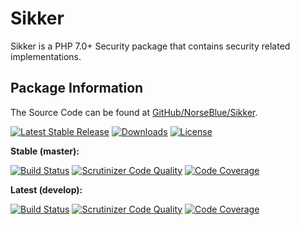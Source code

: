 # Sikker
Sikker is a PHP 7.0+ Security package that contains security related implementations.

## Package Information

The Source Code can be found at [GitHub/NorseBlue/Sikker]().

[![Latest Stable Release][packagist-release-badge]][scrutinizer-buildstatus-develop-link]
[![Downloads][packagist-downloads-badge]][packagist-downloads-link]
[![License][opensource-license-badge]][opensource-license-link]

**Stable (master):**

[![Build Status][scrutinizer-buildstatus-master-badge]][scrutinizer-buildstatus-master-link]
[![Scrutinizer Code Quality][scrutinizer-quality-master-badge]][scrutinizer-quality-master-link]
[![Code Coverage][scrutinizer-codecoverage-master-badge]][scrutinizer-codecoverage-master-link]

**Latest (develop):**

[![Build Status][scrutinizer-buildstatus-develop-badge]][scrutinizer-buildstatus-develop-link]
[![Scrutinizer Code Quality][scrutinizer-quality-develop-badge]][scrutinizer-quality-develop-link]
[![Code Coverage][scrutinizer-codecoverage-develop-badge]][scrutinizer-codecoverage-develop-link]

[opensource-license-link]: https://opensource.org/licenses/MIT
[opensource-license-badge]: https://img.shields.io/github/license/NorseBlue/Sikker.svg
[packagist-downloads-link]: https://github.com/NorseBlue/Sikker/releases
[packagist-downloads-badge]: https://img.shields.io/packagist/dt/NorseBlue/Sikker.svg
[packagist-release-link]: https://packagist.org/packages/norseblue/sikker
[packagist-release-badge]: https://img.shields.io/packagist/v/NorseBlue/Sikker.svg?style=flat
[scrutinizer-buildstatus-master-link]: https://scrutinizer-ci.com/g/NorseBlue/Sikker/build-status/master
[scrutinizer-buildstatus-master-badge]: https://scrutinizer-ci.com/g/NorseBlue/Sikker/badges/build.png?b=master
[scrutinizer-quality-master-link]: https://scrutinizer-ci.com/g/NorseBlue/Sikker/?branch=master
[scrutinizer-quality-master-badge]: https://scrutinizer-ci.com/g/NorseBlue/Sikker/badges/quality-score.png?b=master
[scrutinizer-codecoverage-master-link]: https://scrutinizer-ci.com/g/NorseBlue/Sikker/?branch=master
[scrutinizer-codecoverage-master-badge]: https://scrutinizer-ci.com/g/NorseBlue/Sikker/badges/coverage.png?b=master
[scrutinizer-buildstatus-develop-link]: https://scrutinizer-ci.com/g/NorseBlue/Sikker/build-status/develop
[scrutinizer-buildstatus-develop-badge]: https://scrutinizer-ci.com/g/NorseBlue/Sikker/badges/build.png?b=develop
[scrutinizer-quality-develop-link]: https://scrutinizer-ci.com/g/NorseBlue/Sikker/?branch=develop
[scrutinizer-quality-develop-badge]: https://scrutinizer-ci.com/g/NorseBlue/Sikker/badges/quality-score.png?b=develop
[scrutinizer-codecoverage-develop-link]: https://scrutinizer-ci.com/g/NorseBlue/Sikker/?branch=develop
[scrutinizer-codecoverage-develop-badge]: https://scrutinizer-ci.com/g/NorseBlue/Sikker/badges/coverage.png?b=develop